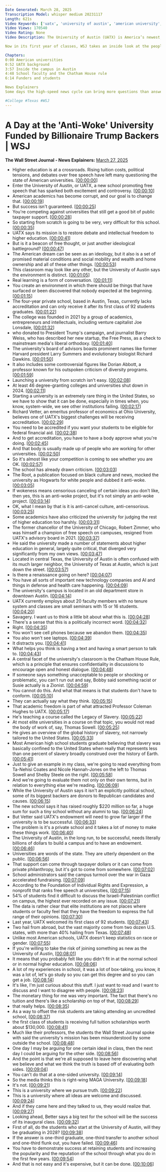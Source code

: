 ```yaml
---
Date Generated: March 28, 2025
Transcription Model: whisper medium 20231117
Length: 621s
Video Keywords: ['uatx', 'university of austin', 'american university', 'college', 'higher education', 'free speech', 'anti woke', 'anti woke college', 'morgan marietta', 'pano kanelos', 'trump', 'trump school', 'trump news', 'austin texas', 'austin news', 'texas news', 'new college in austin', 'bari weiss', 'joe lonsdale', 'richard dawkins', 'dorian abbot', 'accreditation', 'uatx university', 'uatx campus', 'uatx tuition', 'university', 'uatx location', 'seminars', 'inside a college classroom', 'academia', 'coleman hughes', 'uatx classes', 'education', 'usnews']
Video Views: 170540
Video Rating: None
Video Description: The University of Austin (UATX) is America’s newest, and arguably most controversial higher education institution. Founded by a group of academics, entrepreneurs and intellectuals, including venture capitalist Joe Lonsdale who donated to Trump’s campaign, UATX says its mission is to restore debate and intellectual freedom to universities. Rising tuition costs, political tensions and debates over free speech have left many questioning the state of American universities.

Now in its first year of classes, WSJ takes an inside look at the people, ideas and controversies shaping the future of this university.

Chapters:
0:00 American universities 
0:52 UATX background
3:57 Inside the campus in Austin
4:48 School faculty and the Chatham House rule
6:14 Funders and students

News Explainers
Some days the high-speed news cycle can bring more questions than answers. WSJ’s news explainers break down the day's biggest stories into bite-size pieces to help you make sense of the news.

#College #Texas #WSJ
---
```


# A Day at the 'Anti-Woke' University Funded by Billionaire Trump Backers | WSJ
**The Wall Street Journal - News Explainers:** [March 27, 2025](https://www.youtube.com/watch?v=iQBFhvr9cTQ)
*  Higher education is at a crossroads. Rising tuition costs, political tensions, and debates over free speech have left many questioning the state of American universities. [[00:00:00](https://www.youtube.com/watch?v=iQBFhvr9cTQ&t=0.0s)]
*  Enter the University of Austin, or UATX, a new school promoting free speech that has sparked both excitement and controversy. [[00:00:10](https://www.youtube.com/watch?v=iQBFhvr9cTQ&t=10.8s)]
*  American academics has become corrupt, and our goal is to change that. [[00:00:19](https://www.youtube.com/watch?v=iQBFhvr9cTQ&t=19.8s)]
*  But success isn't guaranteed. [[00:00:25](https://www.youtube.com/watch?v=iQBFhvr9cTQ&t=25.8s)]
*  You're competing against universities that still get a good bit of public taxpayer support. [[00:00:28](https://www.youtube.com/watch?v=iQBFhvr9cTQ&t=28.0s)]
*  So starting from scratch is going to be very, very difficult for this school. [[00:00:35](https://www.youtube.com/watch?v=iQBFhvr9cTQ&t=35.6s)]
*  UATX says its mission is to restore debate and intellectual freedom to higher education. [[00:00:41](https://www.youtube.com/watch?v=iQBFhvr9cTQ&t=41.6s)]
*  But is it a beacon of free thought, or just another ideological battleground? [[00:00:47](https://www.youtube.com/watch?v=iQBFhvr9cTQ&t=47.2s)]
*  The American dream can be seen as an ideology, but it also is a set of promised material conditions and social mobility and wealth and home ownership and all of these other things. [[00:00:53](https://www.youtube.com/watch?v=iQBFhvr9cTQ&t=53.0s)]
*  This classroom may look like any other, but the University of Austin says the environment is distinct. [[00:01:05](https://www.youtube.com/watch?v=iQBFhvr9cTQ&t=65.0s)]
*  Real learning is a form of conversation. [[00:01:11](https://www.youtube.com/watch?v=iQBFhvr9cTQ&t=71.7s)]
*  You create an environment in which there should be things that have surfaced or been discovered that nobody expected at the beginning. [[00:01:15](https://www.youtube.com/watch?v=iQBFhvr9cTQ&t=75.2s)]
*  The four-year private school, based in Austin, Texas, currently lacks accreditation and can only receive it after its first class of 92 students graduates. [[00:01:22](https://www.youtube.com/watch?v=iQBFhvr9cTQ&t=82.3s)]
*  The college was founded in 2021 by a group of academics, entrepreneurs and intellectuals, including venture capitalist Joe Lonsdale, [[00:01:32](https://www.youtube.com/watch?v=iQBFhvr9cTQ&t=92.1s)]
*  who donated to President Trump's campaign, and journalist Barry Weiss, who has described her new startup, the Free Press, as a check to mainstream media's liberal orthodoxy. [[00:01:40](https://www.youtube.com/watch?v=iQBFhvr9cTQ&t=100.8s)]
*  The university's board of advisors boasts prominent names like former Harvard president Larry Summers and evolutionary biologist Richard Dawkins. [[00:01:50](https://www.youtube.com/watch?v=iQBFhvr9cTQ&t=110.8s)]
*  It also includes some controversial figures like Dorian Abbott, a professor known for his outspoken criticism of diversity programs. [[00:01:59](https://www.youtube.com/watch?v=iQBFhvr9cTQ&t=119.5s)]
*  Launching a university from scratch isn't easy. [[00:02:08](https://www.youtube.com/watch?v=iQBFhvr9cTQ&t=128.1s)]
*  At least 46 degree-granting colleges and universities shut down in 2024. [[00:02:11](https://www.youtube.com/watch?v=iQBFhvr9cTQ&t=131.2s)]
*  Starting a university is an extremely rare thing in the United States, so we have to show that it can be done, especially in times when, you know, system-wide, we see other institutions failing. [[00:02:17](https://www.youtube.com/watch?v=iQBFhvr9cTQ&t=137.29999999999998s)]
*  Richard Vetter, an emeritus professor of economics at Ohio University, believes one of UATX's biggest challenges will be receiving accreditation. [[00:02:29](https://www.youtube.com/watch?v=iQBFhvr9cTQ&t=149.6s)]
*  You need to be accredited if you want your students to be eligible for federal financial aid. [[00:02:38](https://www.youtube.com/watch?v=iQBFhvr9cTQ&t=158.4s)]
*  And to get accreditation, you have to have a body approve what you're doing. [[00:02:45](https://www.youtube.com/watch?v=iQBFhvr9cTQ&t=165.0s)]
*  And that body is usually made up of people who are working for other universities. [[00:02:50](https://www.youtube.com/watch?v=iQBFhvr9cTQ&t=170.9s)]
*  So it's almost like your competition is coming to see whether you are OK. [[00:02:57](https://www.youtube.com/watch?v=iQBFhvr9cTQ&t=177.1s)]
*  The school has already drawn criticism. [[00:03:03](https://www.youtube.com/watch?v=iQBFhvr9cTQ&t=183.2s)]
*  The Root, a publication focused on black culture and news, mocked the university as Hogwarts for white people and dubbed it anti-woke. [[00:03:05](https://www.youtube.com/watch?v=iQBFhvr9cTQ&t=185.5s)]
*  If wokeness means censorious canceling of certain ideas you don't like, then yes, this is an anti-woke project, but it's not simply an anti-woke project. [[00:03:14](https://www.youtube.com/watch?v=iQBFhvr9cTQ&t=194.29999999999998s)]
*  OK, what I mean by that is it is anti-cancel culture, anti-censorious. [[00:03:25](https://www.youtube.com/watch?v=iQBFhvr9cTQ&t=205.2s)]
*  Some academics have also criticized the university for judging the rest of higher education too harshly. [[00:03:31](https://www.youtube.com/watch?v=iQBFhvr9cTQ&t=211.89999999999998s)]
*  The former chancellor of the University of Chicago, Robert Zimmer, who was himself a champion of free speech on campuses, resigned from UATX's advisory board in 2021. [[00:03:37](https://www.youtube.com/watch?v=iQBFhvr9cTQ&t=217.39999999999998s)]
*  He said the university made a number of statements about higher education in general, largely quite critical, that diverged very significantly from my own views. [[00:03:47](https://www.youtube.com/watch?v=iQBFhvr9cTQ&t=227.9s)]
*  Located in central Texas, the University of Austin is often confused with its much larger neighbor, the University of Texas at Austin, which is just down the street. [[00:03:57](https://www.youtube.com/watch?v=iQBFhvr9cTQ&t=237.4s)]
*  Is there a renaissance going on here? [[00:04:07](https://www.youtube.com/watch?v=iQBFhvr9cTQ&t=247.5s)]
*  You have all sorts of important new technology companies and AI and things in defense and health care happening. [[00:04:09](https://www.youtube.com/watch?v=iQBFhvr9cTQ&t=249.3s)]
*  The university's campus is located in an old department store in downtown Austin. [[00:04:14](https://www.youtube.com/watch?v=iQBFhvr9cTQ&t=254.9s)]
*  UATX currently employs about 20 faculty members with no tenure system and classes are small seminars with 15 or 16 students. [[00:04:20](https://www.youtube.com/watch?v=iQBFhvr9cTQ&t=260.3s)]
*  Savagery. I want us to think a little bit about what this is. [[00:04:28](https://www.youtube.com/watch?v=iQBFhvr9cTQ&t=268.6s)]
*  There's a sense that this is a politically incorrect word. [[00:04:32](https://www.youtube.com/watch?v=iQBFhvr9cTQ&t=272.3s)]
*  Right. [[00:04:35](https://www.youtube.com/watch?v=iQBFhvr9cTQ&t=275.2s)]
*  You won't see cell phones because we abandon them. [[00:04:35](https://www.youtube.com/watch?v=iQBFhvr9cTQ&t=275.8s)]
*  You also won't see laptops. [[00:04:39](https://www.youtube.com/watch?v=iQBFhvr9cTQ&t=279.2s)]
*  It distracts you. [[00:04:41](https://www.youtube.com/watch?v=iQBFhvr9cTQ&t=281.9s)]
*  What helps you think is having a text and having a smart person to talk to. [[00:04:43](https://www.youtube.com/watch?v=iQBFhvr9cTQ&t=283.29999999999995s)]
*  A central facet of the university's classroom is the Chatham House Rule, which is a principle that ensures confidentiality in discussions to encourage open and honest dialogue. [[00:04:48](https://www.youtube.com/watch?v=iQBFhvr9cTQ&t=288.79999999999995s)]
*  If someone says something unacceptable to people or shocking or problematic, you can't run out and say, Bobby said something racist or Susie actually is a Zionist. [[00:04:59](https://www.youtube.com/watch?v=iQBFhvr9cTQ&t=299.59999999999997s)]
*  You cannot do this. And what that means is that students don't have to conform. [[00:05:10](https://www.youtube.com/watch?v=iQBFhvr9cTQ&t=310.9s)]
*  They can actually say what they think. [[00:05:15](https://www.youtube.com/watch?v=iQBFhvr9cTQ&t=315.0s)]
*  That academic freedom is part of what attracted Professor Coleman Hughes to UATX. [[00:05:17](https://www.youtube.com/watch?v=iQBFhvr9cTQ&t=317.0s)]
*  He's teaching a course called the Legacy of Slavery. [[00:05:22](https://www.youtube.com/watch?v=iQBFhvr9cTQ&t=322.2s)]
*  At most elite universities in a course on that topic, you would not read the body of work of, say, Thomas Sowell. [[00:05:25](https://www.youtube.com/watch?v=iQBFhvr9cTQ&t=325.7s)]
*  He gives an overview of the global history of slavery, not narrowly tailored to the United States. [[00:05:33](https://www.youtube.com/watch?v=iQBFhvr9cTQ&t=333.70000000000005s)]
*  Most American high school students graduate believing that slavery was basically confined to the United States when really that represents less than one percent of slavery broadly construed over the history of Earth. [[00:05:41](https://www.youtube.com/watch?v=iQBFhvr9cTQ&t=341.5s)]
*  Just to give an example in my class, we're going to read everything from Ta-Nehisi Coates and Nicole Hannah-Jones on the left to Thomas Sowell and Shelby Steele on the right. [[00:05:58](https://www.youtube.com/watch?v=iQBFhvr9cTQ&t=358.90000000000003s)]
*  And we're going to evaluate them not only on their own terms, but in relation to everything else we're reading. [[00:06:09](https://www.youtube.com/watch?v=iQBFhvr9cTQ&t=369.6s)]
*  While the University of Austin says it isn't an explicitly political school, some of its biggest backers are donors to Republican candidates and causes. [[00:06:15](https://www.youtube.com/watch?v=iQBFhvr9cTQ&t=375.1s)]
*  The new school says it has raised roughly $220 million so far, a huge sum for such a tiny school without any alumni to tap. [[00:06:24](https://www.youtube.com/watch?v=iQBFhvr9cTQ&t=384.3s)]
*  But Vetter said UATX's endowment will need to grow far larger if the university is to be successful. [[00:06:33](https://www.youtube.com/watch?v=iQBFhvr9cTQ&t=393.6s)]
*  The problem is it's a private school and it takes a lot of money to make these things work. [[00:06:40](https://www.youtube.com/watch?v=iQBFhvr9cTQ&t=400.40000000000003s)]
*  The University of Austin, in the long run, to be successful, needs literally billions of dollars to build a campus and to have an endowment. [[00:06:46](https://www.youtube.com/watch?v=iQBFhvr9cTQ&t=406.6s)]
*  Universities are words of the state. They are utterly dependent on the public. [[00:06:56](https://www.youtube.com/watch?v=iQBFhvr9cTQ&t=416.90000000000003s)]
*  That support can come through taxpayer dollars or it can come from private philanthropy, but it's got to come from somewhere. [[00:07:02](https://www.youtube.com/watch?v=iQBFhvr9cTQ&t=422.40000000000003s)]
*  School administrators said the campus turmoil over the war in Gaza accelerated fundraising. [[00:07:09](https://www.youtube.com/watch?v=iQBFhvr9cTQ&t=429.8s)]
*  According to the Foundation of Individual Rights and Expression, a nonprofit that ranks free speech at universities, [[00:07:15](https://www.youtube.com/watch?v=iQBFhvr9cTQ&t=435.5s)]
*  54% of students find it difficult to discuss the Israeli-Palestinian conflict on campus, the highest ever recorded on any issue. [[00:07:21](https://www.youtube.com/watch?v=iQBFhvr9cTQ&t=441.7s)]
*  The data is rather clear that elite institutions are not places where students or faculty feel that they have the freedom to express the full range of their opinions. [[00:07:30](https://www.youtube.com/watch?v=iQBFhvr9cTQ&t=450.0s)]
*  Last year, UATX welcomed its first class of 92 students. [[00:07:43](https://www.youtube.com/watch?v=iQBFhvr9cTQ&t=463.90000000000003s)]
*  Two hail from abroad, but the vast majority come from two dozen U.S. states, with more than 40% hailing from Texas. [[00:07:48](https://www.youtube.com/watch?v=iQBFhvr9cTQ&t=468.3s)]
*  Unlike most American schools, UATX doesn't keep statistics on race or gender. [[00:07:55](https://www.youtube.com/watch?v=iQBFhvr9cTQ&t=475.90000000000003s)]
*  If you're willing to take the risk of joining something as new as the University of Austin, [[00:08:01](https://www.youtube.com/watch?v=iQBFhvr9cTQ&t=481.0s)]
*  It means that you probably felt like you didn't fit in at the normal school or in normal higher education. [[00:08:06](https://www.youtube.com/watch?v=iQBFhvr9cTQ&t=486.2s)]
*  A lot of my experiences in school, it was a lot of box-taking, you know, it was a lot of, let's go study so you can get this degree and so you can get a job. [[00:08:14](https://www.youtube.com/watch?v=iQBFhvr9cTQ&t=494.9s)]
*  It's like, I'm just curious about this stuff. I just want to read and I want to discuss and I want to disagree with people. [[00:08:23](https://www.youtube.com/watch?v=iQBFhvr9cTQ&t=503.59999999999997s)]
*  The monetary thing for me was very important. The fact that there's no tuition and there's like a scholarship on top of that, [[00:08:29](https://www.youtube.com/watch?v=iQBFhvr9cTQ&t=509.3s)]
*  that really helps. [[00:08:35](https://www.youtube.com/watch?v=iQBFhvr9cTQ&t=515.6s)]
*  As a way to offset the risk students are taking attending an uncredited school, [[00:08:37](https://www.youtube.com/watch?v=iQBFhvr9cTQ&t=517.4s)]
*  the first class of students is receiving full tuition scholarships worth about $130,000. [[00:08:41](https://www.youtube.com/watch?v=iQBFhvr9cTQ&t=521.9s)]
*  Much like their professors, the students the Wall Street Journal spoke with said the university's mission has been misunderstood by some outside the school. [[00:08:48](https://www.youtube.com/watch?v=iQBFhvr9cTQ&t=528.6s)]
*  One day I may be arguing for one certain ideal in class, then the next day I could be arguing for the other side. [[00:08:56](https://www.youtube.com/watch?v=iQBFhvr9cTQ&t=536.9s)]
*  And the point is that we're all supposed to leave here discovering what we believe and what we think the truth is based off of evaluating both sides. [[00:09:04](https://www.youtube.com/watch?v=iQBFhvr9cTQ&t=544.0s)]
*  You can't do that at a one-sided university. [[00:09:14](https://www.youtube.com/watch?v=iQBFhvr9cTQ&t=554.2s)]
*  So the media thinks this is right-wing MAGA University. [[00:09:18](https://www.youtube.com/watch?v=iQBFhvr9cTQ&t=558.0s)]
*  It's not. [[00:09:21](https://www.youtube.com/watch?v=iQBFhvr9cTQ&t=561.1s)]
*  This is a university where we pursue truth. [[00:09:22](https://www.youtube.com/watch?v=iQBFhvr9cTQ&t=562.1s)]
*  This is a university where all ideas are welcome and discussed. [[00:09:24](https://www.youtube.com/watch?v=iQBFhvr9cTQ&t=564.4s)]
*  And if they came here and they talked to us, they would realize that. [[00:09:27](https://www.youtube.com/watch?v=iQBFhvr9cTQ&t=567.9s)]
*  Looking ahead, Better says a big test for the school will be the success of its inaugural class. [[00:09:32](https://www.youtube.com/watch?v=iQBFhvr9cTQ&t=572.6s)]
*  First of all, do the students who start at the University of Austin, will they be graduating in 2028? [[00:09:38](https://www.youtube.com/watch?v=iQBFhvr9cTQ&t=578.7s)]
*  If the answer is one-third graduate, one-third transfer to another school and one-third flunk out, you have failed. [[00:09:46](https://www.youtube.com/watch?v=iQBFhvr9cTQ&t=586.4s)]
*  You have to demonstrate success at retaining students and increasing the popularity and the reputation of the school through what you do in the first few years. [[00:09:54](https://www.youtube.com/watch?v=iQBFhvr9cTQ&t=594.7s)]
*  And that is not easy and it's expensive, but it can be done. [[00:10:06](https://www.youtube.com/watch?v=iQBFhvr9cTQ&t=606.8000000000001s)]
